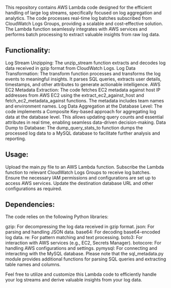 This repository contains AWS Lambda code designed for the efficient handling of large log streams, specifically focused on log aggregation and analytics. The code processes real-time log batches subscribed from CloudWatch Logs Groups, providing a scalable and cost-effective solution. The Lambda function seamlessly integrates with AWS services and performs batch processing to extract valuable insights from raw log data.

## Functionality:

Log Stream Unzipping: The unzip_stream function extracts and decodes log data received in gzip format from CloudWatch Logs.
Log Data Transformation: The transform function processes and transforms the log events to meaningful insights. It parses SQL queries, extracts user details, timestamps, and other attributes to generate actionable intelligence.
AWS EC2 Metadata Extraction: The code fetches EC2 metadata against host IP addresses from AWS EC2 using the extract_ec2_against_host and fetch_ec2_metadata_against functions. The metadata includes team names and environment names.
Log Data Aggregation at the Database Level: The code implements a Composite Key-based approach for aggregating log data at the database level. This allows updating query counts and essential attributes in real time, enabling seamless data-driven decision-making.
Data Dump to Database: The dump_query_stats_to function dumps the processed log data to a MySQL database to facilitate further analysis and reporting.

## Usage:

Upload the main.py file to an AWS Lambda function.
Subscribe the Lambda function to relevant CloudWatch Logs Groups to receive log batches.
Ensure the necessary IAM permissions and configurations are set up to access AWS services.
Update the destination database URL and other configurations as required.

## Dependencies:

The code relies on the following Python libraries:

gzip: For decompressing the log data received in gzip format.
json: For parsing and handling JSON data.
base64: For decoding base64-encoded log data.
re: For pattern matching and text processing.
boto3: For interaction with AWS services (e.g., EC2, Secrets Manager).
botocore: For handling AWS configurations and settings.
pymysql: For connecting and interacting with the MySQL database.
Please note that the sql_metadata.py module provides additional functions for parsing SQL queries and extracting table names and columns.

Feel free to utilize and customize this Lambda code to efficiently handle your log streams and derive valuable insights from your log data.
